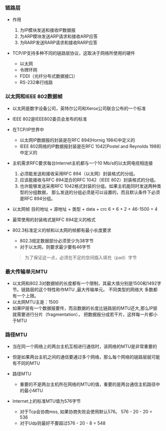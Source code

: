 ### 链路层
 * 作用
   1. 为IP模块发送和接收IP数据报
   2. 为ARP模块发送ARP请求和接收ARP应答
   3. 为RARP发送RARP请求和接收RARP应答
   
 * TCP/IP支持多种不同的链路层协议，这取决于网络所使用的硬件
   + 以太网
   + 令牌环网
   + FDDI（光纤分布式数据接口）
   + RS-232串行线路
   
### 以太网和IEEE 802数据帧
 * 以太网是数字设备公司，英特尔公司和Xerox公司联合公布的一个标准
 * IEEE 802是IEEE802委员会发布的标准
 * 在TCP/IP世界中
   + 以太网IP数据报的封装是在RFC 894[Hornig 1984]中定义的
   + IEEE 802网络的IP数据报封装是在RFC 1042[Postel and Reynolds 1988]中定义的
 * 主机需求RFC要求每台Internet主机都与一个10 Mb/s的以太网电缆相连接
   1. 必须能发送和接收采用RFC 894（以太网）封装格式的分组。
   2. 应该能接收与RFC 894混合的RFC 1042（IEEE 802）封装格式的分组。
   3. 也许能够发送采用RFC 1042格式封装的分组。如果主机能同时发送两种类型的分组数据，
   那么发送的分组必须是可以设置的，而且默认条件下必须是RFC 894分组。
   
 * 以太网帧
   目的地址 + 源地址 + 类型  + data   + crc
      6    +   6   +  2   + 46-1500 + 4
   
 * 最常使用的封装格式是RFC 894定义的格式
 
 * 802.3标准定义的帧和以太网的帧都有最小长度要求
   + 802.3规定数据部分必须至少为38字节
   + 对于以太网，则要求最少要有46字节
   > 为了保证这一点，必须在不足的空间插入填充（pad）字节
   
### 最大传输单元MTU
 * 以太网和802.3对数据帧的长度都有一个限制，其最大值分别是1500和1492字节。链路层的这个特性称作MTU ,最大传输单元。
 不同类型的网络大 多数都有一个上限。
 * 以太网MTU主是：1500
 * 如果IP层有一个数据报要传，而且数据的长度比链路层的MTU还大,那么IP层就需要进行分片（fragmentation），
 把数据报分成若干片，这样每一片都小于MTU
 
### 路径MTU
 * 当在同一个网络上的两台主机互相进行通信时，该网络的MTU是非常重要的
 * 但是如果两台主机之间的通信要通过多个网络，那么每个网络的链路层就可能有不同的MTU
 * 路径MTU
   + 重要的不是两台主机所在网络的MTU的值，重要的是两台通信主机路径中的最小MTU
   
 * Internet上的标准MTU值为576字节
   + 对于Tcp会协商mss, 如果协商失败会使用默认576。 576 - 20 - 20 = 536
   + 对于Udp则最好不要超过576 - 20 - 8 = 548


   